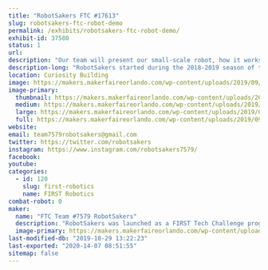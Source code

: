 ```yaml
---
title: "RobotSakers FTC #17613"
slug: robotsakers-ftc-robot-demo
permalink: /exhibits/robotsakers-ftc-robot-demo/
exhibit-id: 37580
status: 1
url: 
description: "Our team will present our small-scale robot, how it works, and how you can get involved in FIRST to work with your own team and build a robot."
description-long: "RobotSakers started during the 2018-2019 season of the FIRST Tech Challenge and developed a robot to compete in the year's game, Rover Ruckus. After experiencing our first season and learning the ropes of robotics, our dedication to spreading STEM skyrocketed and we want to extend our mission to Maker Faire by demoing our robot. Our exhibit will showcase our bot, how we built it, and how you can get involved in FIRST."
location: Curiosity Building
image: https://makers.makerfaireorlando.com/wp-content/uploads/2019/09/team-picture-3.jpg
image-primary:
  thumbnail: https://makers.makerfaireorlando.com/wp-content/uploads/2019/09/team-picture-3-150x150.jpg
  medium: https://makers.makerfaireorlando.com/wp-content/uploads/2019/09/team-picture-3-300x209.jpg
  large: https://makers.makerfaireorlando.com/wp-content/uploads/2019/09/team-picture-3.jpg
  full: https://makers.makerfaireorlando.com/wp-content/uploads/2019/09/team-picture-3.jpg
website: 
email: team7579robotsakers@gmail.com
twitter: https://twitter.com/robotsakers
instagram: https://www.instagram.com/robotsakers7579/
facebook: 
youtube: 
categories:
  - id: 120
    slug: first-robotics
    name: FIRST Robotics
combat-robot: 0
maker:
  name: "FTC Team #7579 RobotSakers"
  description: "RobotSakers was launched as a FIRST Tech Challenge program by a group of students with an interest in engineering and robotics.  Our team’s mission is to inspire young people to become leaders in Science, Technology, Engineering, and Mathematics by developing partnerships with industry professionals to solve annual engineering challenges put forth by FIRST.  We are building a foundation of technical skills, social skills, and values to create leaders in the STEM community."
  image-primary: https://makers.makerfaireorlando.com/wp-content/uploads/2019/09/Robotsakers-logo.png
last-modified-db: "2019-10-29 13:22:23"
last-exported: "2020-14-07 08:51:55"
sitemap: false
---
```

